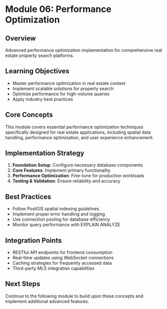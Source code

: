 # Module 06: Performance Optimization

## Overview
Advanced performance optimization implementation for comprehensive real estate property search platforms.

## Learning Objectives
- Master performance optimization in real estate context
- Implement scalable solutions for property search
- Optimize performance for high-volume queries
- Apply industry best practices

## Core Concepts
This module covers essential performance optimization techniques specifically designed for real estate applications, including spatial data handling, performance optimization, and user experience enhancement.

## Implementation Strategy
1. **Foundation Setup**: Configure necessary database components
2. **Core Features**: Implement primary functionality
3. **Performance Optimization**: Fine-tune for production workloads
4. **Testing & Validation**: Ensure reliability and accuracy

## Best Practices
- Follow PostGIS spatial indexing guidelines
- Implement proper error handling and logging
- Use connection pooling for database efficiency
- Monitor query performance with EXPLAIN ANALYZE

## Integration Points
- RESTful API endpoints for frontend consumption
- Real-time updates using WebSocket connections
- Caching strategies for frequently accessed data
- Third-party MLS integration capabilities

## Next Steps
Continue to the following module to build upon these concepts and implement additional advanced features.
